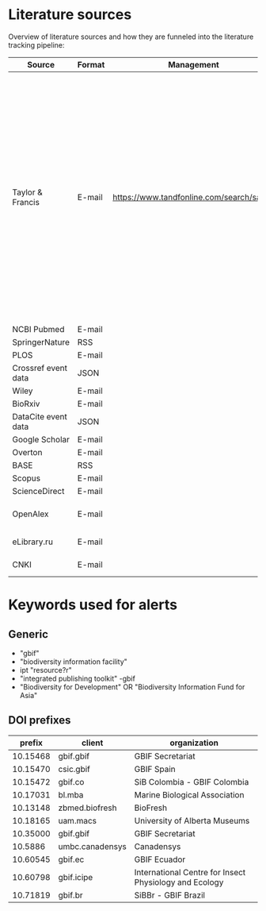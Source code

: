 # Literature sources

Overview of literature sources and how they are funneled into the literature tracking pipeline:

| Source              | Format | Management                               | Alerts                                                                                                                                                                                                                                                                                          | Status                |
|---------------------|--------|------------------------------------------|-------------------------------------------------------------------------------------------------------------------------------------------------------------------------------------------------------------------------------------------------------------------------------------------------|-----------------------|
| Taylor & Francis    | E-mail | https://www.tandfonline.com/search/saved | gbif OR "biodiversity information facility" OR "integrated publishing toolkit" OR "Biodiversity for Development" OR "Biodiversity Information Fund for Asia" OR 10.15468 OR 10.15470 OR 10.15472 OR 10.17031 OR 10.13148 OR 10.18165 OR 10.35000 OR 10.5886 OR 10.60545 OR 10.60798 OR 10.71819 | Active                |
| NCBI Pubmed         | E-mail |                                          |                                                                                                                                                                                                                                                                                                 | Active                |
| SpringerNature      | RSS    |                                          |                                                                                                                                                                                                                                                                                                 | Active                |
| PLOS                | E-mail |                                          |                                                                                                                                                                                                                                                                                                 | Active                |
| Crossref event data | JSON   |                                          |                                                                                                                                                                                                                                                                                                 | Active                |
| Wiley               | E-mail |                                          |                                                                                                                                                                                                                                                                                                 | Active                |
| BioRxiv             | E-mail |                                          |                                                                                                                                                                                                                                                                                                 | Active                |
| DataCite event data | JSON   |                                          |                                                                                                                                                                                                                                                                                                 | Active                |
| Google Scholar      | E-mail |                                          |                                                                                                                                                                                                                                                                                                 | Active                |
| Overton             | E-mail |                                          |                                                                                                                                                                                                                                                                                                 | Active                |
| BASE                | RSS    |                                          |                                                                                                                                                                                                                                                                                                 | Active                |
| Scopus              | E-mail |                                          |                                                                                                                                                                                                                                                                                                 | Active                |
| ScienceDirect       | E-mail |                                          |                                                                                                                                                                                                                                                                                                 | Active                |
| OpenAlex            | E-mail |                                          |                                                                                                                                                                                                                                                                                                 | Pending webhook setup |
| eLibrary.ru         | E-mail |                                          |                                                                                                                                                                                                                                                                                                 | not functional        |
| CNKI                | E-mail |                                          |                                                                                                                                                                                                                                                                                                 | not functional        |

# Keywords used for alerts

## Generic

- "gbif"
- "biodiversity information facility"
- ipt "resource?r"
- "integrated publishing toolkit" -gbif
- "Biodiversity for Development" OR "Biodiversity Information Fund for Asia"

## DOI prefixes

| prefix   | client          | organization                                           |
|----------|-----------------|--------------------------------------------------------|
| 10.15468 | gbif.gbif       | GBIF Secretariat                                       |
| 10.15470 | csic.gbif       | GBIF Spain                                             |
| 10.15472 | gbif.co         | SiB Colombia - GBIF Colombia                           |
| 10.17031 | bl.mba          | Marine Biological Association                          |
| 10.13148 | zbmed.biofresh  | BioFresh                                               |
| 10.18165 | uam.macs        | University of Alberta Museums                          |
| 10.35000 | gbif.gbif       | GBIF Secretariat                                       |
| 10.5886  | umbc.canadensys | Canadensys                                             |
| 10.60545 | gbif.ec         | GBIF Ecuador                                           |
| 10.60798 | gbif.icipe      | International Centre for Insect Physiology and Ecology |
| 10.71819 | gbif.br         | SiBBr - GBIF Brazil                                    |
